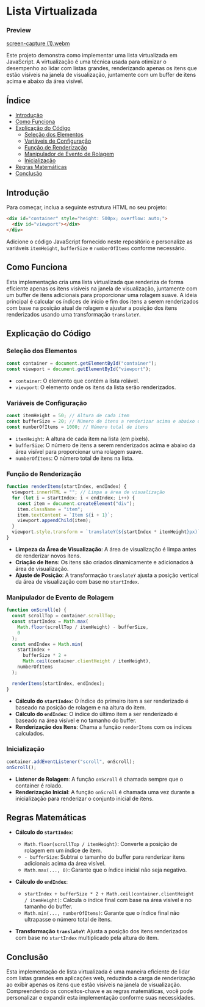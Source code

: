 # Lista Virtualizada

### Preview
[screen-capture (1).webm](https://github.com/user-attachments/assets/5ef3c889-31eb-4e4e-97be-eda2782674f0)

Este projeto demonstra como implementar uma lista virtualizada em JavaScript. A virtualização é uma técnica usada para otimizar o desempenho ao lidar com listas grandes, renderizando apenas os itens que estão visíveis na janela de visualização, juntamente com um buffer de itens acima e abaixo da área visível.

## Índice

- [Introdução](#introdução)
- [Como Funciona](#como-funciona)
- [Explicação do Código](#explicação-do-código)
  - [Seleção dos Elementos](#seleção-dos-elementos)
  - [Variáveis de Configuração](#variáveis-de-configuração)
  - [Função de Renderização](#função-de-renderização)
  - [Manipulador de Evento de Rolagem](#manipulador-de-evento-de-rolagem)
  - [Inicialização](#inicialização)
- [Regras Matemáticas](#regras-matemáticas)
- [Conclusão](#conclusão)

## Introdução

Para começar, inclua a seguinte estrutura HTML no seu projeto:

```html
<div id="container" style="height: 500px; overflow: auto;">
  <div id="viewport"></div>
</div>
```

Adicione o código JavaScript fornecido neste repositório e personalize as variáveis `itemHeight`, `bufferSize` e `numberOfItems` conforme necessário.

## Como Funciona

Esta implementação cria uma lista virtualizada que renderiza de forma eficiente apenas os itens visíveis na janela de visualização, juntamente com um buffer de itens adicionais para proporcionar uma rolagem suave. A ideia principal é calcular os índices de início e fim dos itens a serem renderizados com base na posição atual de rolagem e ajustar a posição dos itens renderizados usando uma transformação `translateY`.

## Explicação do Código

### Seleção dos Elementos

```javascript
const container = document.getElementById("container");
const viewport = document.getElementById("viewport");
```

- `container`: O elemento que contém a lista rolável.
- `viewport`: O elemento onde os itens da lista serão renderizados.

### Variáveis de Configuração

```javascript
const itemHeight = 50; // Altura de cada item
const bufferSize = 20; // Número de itens a renderizar acima e abaixo da área visível
const numberOfItems = 1000; // Número total de itens
```

- `itemHeight`: A altura de cada item na lista (em pixels).
- `bufferSize`: O número de itens a serem renderizados acima e abaixo da área visível para proporcionar uma rolagem suave.
- `numberOfItems`: O número total de itens na lista.

### Função de Renderização

```javascript
function renderItems(startIndex, endIndex) {
  viewport.innerHTML = ""; // Limpa a área de visualização
  for (let i = startIndex; i < endIndex; i++) {
    const item = document.createElement("div");
    item.className = "item";
    item.textContent = `Item ${i + 1}`;
    viewport.appendChild(item);
  }
  viewport.style.transform = `translateY(${startIndex * itemHeight}px)`;
}
```

- **Limpeza da Área de Visualização**: A área de visualização é limpa antes de renderizar novos itens.
- **Criação de Itens**: Os itens são criados dinamicamente e adicionados à área de visualização.
- **Ajuste de Posição**: A transformação `translateY` ajusta a posição vertical da área de visualização com base no `startIndex`.

### Manipulador de Evento de Rolagem

```javascript
function onScroll(e) {
  const scrollTop = container.scrollTop;
  const startIndex = Math.max(
    Math.floor(scrollTop / itemHeight) - bufferSize,
    0
  );
  const endIndex = Math.min(
    startIndex +
      bufferSize * 2 +
      Math.ceil(container.clientHeight / itemHeight),
    numberOfItems
  );

  renderItems(startIndex, endIndex);
}
```

- **Cálculo do `startIndex`**: O índice do primeiro item a ser renderizado é baseado na posição de rolagem e na altura do item.
- **Cálculo do `endIndex`**: O índice do último item a ser renderizado é baseado na área visível e no tamanho do buffer.
- **Renderização dos Itens**: Chama a função `renderItems` com os índices calculados.

### Inicialização

```javascript
container.addEventListener("scroll", onScroll);
onScroll();
```

- **Listener de Rolagem**: A função `onScroll` é chamada sempre que o container é rolado.
- **Renderização Inicial**: A função `onScroll` é chamada uma vez durante a inicialização para renderizar o conjunto inicial de itens.

## Regras Matemáticas

- **Cálculo do `startIndex`**:
  - `Math.floor(scrollTop / itemHeight)`: Converte a posição de rolagem em um índice de item.
  - `- bufferSize`: Subtrai o tamanho do buffer para renderizar itens adicionais acima da área visível.
  - `Math.max(..., 0)`: Garante que o índice inicial não seja negativo.
- **Cálculo do `endIndex`**:

  - `startIndex + bufferSize * 2 + Math.ceil(container.clientHeight / itemHeight)`: Calcula o índice final com base na área visível e no tamanho do buffer.
  - `Math.min(..., numberOfItems)`: Garante que o índice final não ultrapasse o número total de itens.

- **Transformação `translateY`**: Ajusta a posição dos itens renderizados com base no `startIndex` multiplicado pela altura do item.

## Conclusão

Esta implementação de lista virtualizada é uma maneira eficiente de lidar com listas grandes em aplicações web, reduzindo a carga de renderização ao exibir apenas os itens que estão visíveis na janela de visualização. Compreendendo os conceitos-chave e as regras matemáticas, você pode personalizar e expandir esta implementação conforme suas necessidades.

